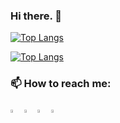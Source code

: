 ### Hi there. 👋

[![Top Langs](https://github-readme-stats.vercel.app/api/top-langs/?username=simo075j)](https://github.com/anuraghazra/github-readme-stats)

[![Top Langs](https://github-readme-stats.vercel.app/api/top-langs/?username=simo075j&exclude_repo=Vestas-Thesis,anuraghazra.github.io)](https://github.com/anuraghazra/github-readme-stats)

### 📫 How to reach me:   

[<img src="https://img.icons8.com/color/48/000000/linkedin.png" width="3.5%"/>](https://www.linkedin.com/in/simon-stausholm-rasmussen-494928155/)
[<img src="https://img.icons8.com/fluent/48/000000/facebook-new.png" width="3.5%"/>](https://www.facebook.com/simon.stausholmrasmussen)
[<img src="https://img.icons8.com/fluent/48/000000/instagram-new.png" width="3.5%"/>](https://www.instagram.com/simonsr95/)
<a href="mailto:simonsr1209@gmail.com"> <img src="https://img.icons8.com/fluent/48/000000/gmail.png" width="3.5%"/> </a>
